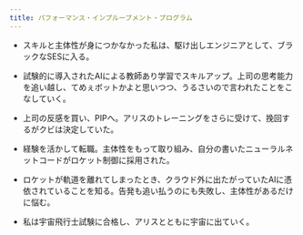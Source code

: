 ```yaml
---
title: パフォーマンス・インプルーブメント・プログラム
---
```


- スキルと主体性が身につかなかった私は、駆け出しエンジニアとして、ブラックなSESに入る。

- 試験的に導入されたAIによる教師あり学習でスキルアップ。上司の思考能力を追い越し、てめぇボットかよと思いつつ、うるさいので言われたことをこなしていく。

- 上司の反感を買い、PIPへ。アリスのトレーニングをさらに受けて、挽回するがクビは決定していた。

- 経験を活かして転職。主体性をもって取り組み、自分の書いたニューラルネットコードがロケット制御に採用された。

- ロケットが軌道を離れてしまったとき、クラウド外に出たがっていたAIに憑依されていることを知る。告発も追い払うのにも失敗し、主体性があるだけに悩む。

- 私は宇宙飛行士試験に合格し、アリスとともに宇宙に出ていく。
